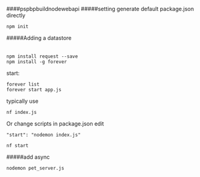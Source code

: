 ####pspbpbuildnodewebapi
#####setting
generate default package.json directly
```
npm init 
```

#####Adding a datastore
######
```
npm install request --save 
npm install -g forever
```
start:
```
forever list
forever start app.js
```
typically use
```
nf index.js
```
Or change scripts in package.json
edit
```
"start": "nodemon index.js"
```
```
nf start
```
#####add async
```
nodemon pet_server.js
```